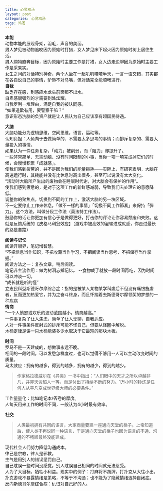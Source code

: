 ```yaml
---
title: 心灵鸡汤
layout: post
categories: 心灵鸡汤
tags: 鸡汤
---
```

**本能**    
动物本能的展现骨架，羽毛，声音的美丽。  
男人梦见被动物追咬因为原始时打猎，女人梦见床下起火因为原始时树上居住生活。  
男人购物直奔目标，因为原始时主要工作是打猎，女人边走边聊因为原始时主要工作是采果实。  
女生之间的对话特别神奇，两个人坐在一起叽叽喳喳半天，一言一语交错，其实都在各自说自己的事情，驴唇不对马嘴，但对话完全能顺畅进行。  
**自我**   
缺乏存在感，到感应水龙头前面都不出水。  
自卑感很强烈的才需要到处炫耀。  
自我罗列一堆理由，满足自我的被认同感。  
“如果道歉有用，要警察干嘛？”  
意识形态洗脑的负资产就是让人民认为自己应该享有超国民待遇。  

**大脑**  
大脑功能分为逻辑思维，空间思维，语言，运动等。  
认知负担：人倾向于去做简单的、不需要太多思考的事情；而排斥复杂的、需要大量投入的事情。  
如果认为一件任务复杂，「动力」被削弱，而「阻力」却提升了。  
一些非常简单、无需动脑、没有时间限制的小事，当你一项一项完成掉它们的时候，会慢慢积累「成就感」。  
使我们感到疲劳的，并不是因为我们的能量损耗——实际上，有研究表明，大脑在高速运行时，其耗能并没有比休息时高出很多，甚至可以说没有太大变化。  
“活动时大脑所产生出的废物会在睡眠时代谢，对大脑会有保护的作用”。  
使我们感到疲惫的，是对于这项工作的新鲜感减弱，导致我们去处理它的意愿降低。  
调整你的聚焦点，切换到不同的工作上，激活大脑的另一块区域。  
不一定要停止工作來休息，「做不一樣的事情」「切換不同工作節奏」來保持「彈力」。这个方法，叫做分段工作法（莫法特工作法）。  
鼓励你的话让你更加有信心于是做得更好，打击你的评论让你容易颓废和失败。这就是反馈系统的【皮格马利翁效应】（游戏中被高效的灌输进成就感，你走过最长的路是套路）    

**阅读与记忆**  
阅读开眼界，笔记增智慧。  
“不把信息当作知识，不把收藏当作学习，不把阅读当作思考，不把储存当作掌握。”  
阅读方法之一：复杂文章，稍后阅读。  
笔记非主流作用：做为树洞忘掉记忆。 --食物咸了就放一段时间再吃，因为时间可以冲淡一切。  
“成长就是听的懂”  
立志民科型斯德哥尔摩综合症：指的是被某人某物某学科虐后不但没有痛恨施虐者，反而更加热爱它，并为之奋斗终身，而且怀揣着去斯德哥尔摩领奖的梦想的一种疾病   
**情商**  
“一个人愤怒或欢乐的波动范围越小，情商越高。”  
一件事复杂了让人焦虑，简单了让人无聊，自我适应。  
人对一件事条件反射式的排斥可能不怪自己，但要从怪圈中解脱。  
木桶定律是讲一只水桶能装多少水取决于它最短的那块木板。  
  
**时间**  
罗马不是一天建成的，想做事永远不晚。  
相同的一段时间，可以发愁怎样度过，也可以觉得不够用--人可以主动改变时间的质量。  
马太效应：拥有的越多，得到的越多，拥有的越少，得到的越少。 

> 作家格拉德威尔在《异类》一书中指出：“人们眼中的天才之所以卓越非凡，并非天资超人一等，而是付出了持续不断的努力。1万小时的锤炼是任何人从平凡变成世界级大师的必要条件。”   
  
工作量量化：比如笔记本/答卷的厚度。  
人每天用来工作的时间不同，一般认为4小时最有效率。  

**社交**  
> 人类最初拥有共同的语言，大家商量要建一座通向天堂的梯子。上帝知道后，使人类不再说同一种语言，于是通向天堂的梯子也因为语言的不通、沟通的不畅顺最终没能建成。  
  
现代社会人们努力降低沟通成本。  
律己是宗教，律人是邪教。  
生气是用别人的错误惩罚自己。  
自己耽误一些时间没感觉，别人耽误自己相同的时间就无法忍受。  
人为了大目标，牺牲小利益。现实中的例子：打麻将不胡牌，打扑克从大往小出，   
扑克游戏不暴露情绪是策略，不等于不沟通；也不能为了隐藏情绪选择自闭症。
反向斯德哥尔摩综合症：仇恨对自己好的人。